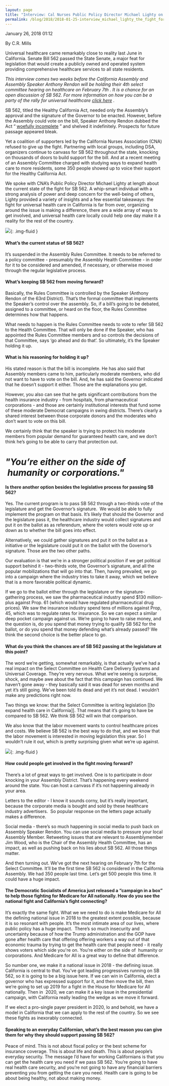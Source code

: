```yaml
---
layout: page
title: "Interview: Cal Nurses Public Policy Director Michael Lighty on the Fight for Universal Healthcare in California  - Democratic Socialists of America, Sacramento"
permalink: /blog/2018/2018-01-25-interview_michael_lighty_the_fight_for_universal_healthcare_in_california/
---
```

January 26, 2018 01:12

By C.R. Mills

Universal healthcare came remarkably close to reality last June in California. Senate Bill 562 passed the State Senate, a major feat for legislation that would create a publicly owned and operated system providing comprehensive healthcare services to all state residents.

*This interview comes two weeks before the California Assembly and Assembly Speaker Anthony Rendon will be holding their 4th select committee hearing on healthcare on February 7th . It is a chance for an open discussion of SB 562. For more information on how you can be a party of the rally for universal healthcare* [*click here*](https://actionnetwork.org/events/join-the-healthcare-for-all-rally-at-the-february-healthcare-hearing-in-sacramento?source=direct_link&) *.*

SB 562, titled the Healthy California Act, needed only the Assembly’s approval and the signature of the Governor to be enacted. However, before the Assembly could vote on the bill, Speaker Anthony Rendon dubbed the Act “ [woefully incomplete](http://beta.latimes.com/politics/la-pol-sac-single-payer-shelved-20170623-story.html) ” and shelved it indefinitely. Prospects for future passage appeared bleak.

Yet a coalition of supporters led by the California Nurses Association (CNA) refused to give up the fight. Partnering with local groups, including DSA, organizers continue to canvass for SB 562 throughout the state, knocking on thousands of doors to build support for the bill. And at a recent meeting of an Assembly Committee charged with studying ways to expand health care to more residents, some 350 people showed up to voice their support for the Healthy California Act.

We spoke with CNA’s Public Policy Director Michael Lighty at length about the current state of the fight for SB 562. A whip-smart individual with a strong analysis of power and deep concern for the well-being of others, Lighty provided a variety of insights and a few essential takeaways: the fight for universal health care in California is far from over, organizing around the issue is making a difference, there are a wide array of ways to get involved, and universal health care locally could help one day make it a reality for the rest of the country.

![](/assets/images/sacramentodsa_pages_186_attachments_original_1516928313_C46SDMhUEAIaQwz.jpg){: .img-fluid }

#### **What’s the current status of SB 562?**

It’s suspended in the Assembly Rules Committee. It needs to be referred to a policy committee - presumably the Assembly Health Committee - in order for it to be considered and amended, if necessary, or otherwise moved through the regular legislative process.

#### **What’s keeping SB 562 from moving forward?**

Basically, the Rules Committee is controlled by the Speaker (Anthony Rendon of the 63rd District). That’s the formal committee that implements the Speaker’s control over the assembly. So, if a bill’s going to be debated, assigned to a committee, or heard on the floor, the Rules Committee determines how that happens.

What needs to happen is the Rules Committee needs to vote to refer SB 562 to the Health Committee. That will only be done if the Speaker, who has appointed the Rules Committee members and so controls the decisions of that Committee, says ‘go ahead and do that’. So ultimately, it’s the Speaker holding it up.

#### **What is his reasoning for holding it up?**

His stated reason is that the bill is incomplete. He has also said that Assembly members came to him, particularly moderate members, who did not want to have to vote on the bill. And, he has said the Governor indicated that he doesn’t support it either. Those are the explanations you get.

However, you also can see that he gets significant contributions from the health insurance industry - from hospitals, from pharmaceutical corporations - and those are certainly institutional interests that fund some of these moderate Democrat campaigns in swing districts. There’s clearly a shared interest between those corporate donors and the moderates who don’t want to vote on this bill.

We certainly think that the speaker is trying to protect his moderate members from popular demand for guaranteed health care, and we don’t think he’s going to be able to carry that protection out.

# *"You’re either on the side of  humanity or corporations."*

#### **Is there another option besides the legislative process for passing SB 562?**

Yes. The current program is to pass SB 562 through a two-thirds vote of the legislature and get the Governor’s signature.  We would be able to fully implement the program on that basis. It’s likely that should the Governor and the legislature pass it, the healthcare industry would collect signatures and put it on the ballot as as referendum, where the voters would vote up or down as to whether the bill goes into effect.

Alternatively, we could gather signatures and put it on the ballot as a initiative or the legislature could put it on the ballot with the Governor’s signature. Those are the two other paths.

Our evaluation is that we’re in a stronger political position if we get political support behind it - two-thirds vote, the Governor’s signature, and all the popular mobilizations that will go into that. Then, having prevailed, we go into a campaign where the industry tries to take it away, which we believe that is a more favorable political dynamic.

If we go to the ballot either through the legislature or the signature-gathering process, we saw the pharmaceutical industry spend $130 million-plus against Prop. 61 (which would have regulated pharmaceutical drug prices). We saw the insurance industry spend tens of millions against Prop, 45, which was to regulate rates for insurance. So we can expect a similar deep pocket campaign against us. We’re going to have to raise money, and the question is, do you spend that money trying to qualify SB 562 for the ballot, or do you spend that money defending what’s already passed? We think the second choice is the better place to go.

#### **What do you think the chances are of SB 562 passing at the legislature at this point?**

The word we’re getting, somewhat remarkably, is that actually we’ve had a real impact on the Select Committee on Health Care Delivery Systems and Universal Coverage. They’re very nervous. What we’re seeing is surprise, shock, and maybe awe about the fact that this campaign has continued. We haven’t gone away - they basically said it was dead for seven months and yet it’s still going. We’ve been told its dead and yet it’s not dead. I wouldn’t make any predictions right now.

Two things we know: that the Select Committee is writing legislation [[to expand health care in California]]. That means that it’s going to have be compared to SB 562. We think SB 562 will win that comparison.

We also know that the labor movement wants to control healthcare prices and costs. We believe SB 562 is the best way to do that, and we know that the labor movement is interested in moving legislation this year. So I wouldn’t rule it out, which is pretty surprising given what we’re up against.

![](/assets/images/sacramentodsa_pages_186_attachments_original_1516928314_IMG_0886.JPG){: .img-fluid }

#### **How could people get involved in the fight moving forward?**

There’s a lot of great ways to get involved. One is to participate in door knocking in your Assembly District. That’s happening every weekend around the state. You can host a canvass if it’s not happening already in your area.

Letters to the editor - I know it sounds corny, but it’s really important, because the corporate media is bought and sold by these healthcare industry advertisers.  So popular response on the letters page actually makes a difference.

Social media - there’s so much happening in social media to push back on Assembly Speaker Rendon. You can use social media to pressure your local Assembly Member. Retweeting issues that are relevant to Assemblymember Jim Wood, who is the Chair of the Assembly Health Committee, has an impact, as well as pushing back on his lies about SB 562. All those things matter.

And then turning out. We’ve got the next hearing on February 7th for the Select Committee. It’ll be the first time SB 562 is considered in the California Assembly. We had 350 people last time. Let’s get 500 people this time. It could have a huge impact.

#### **The Democratic Socialists of America just released a “campaign in a box” to help those fighting for Medicare for All nationally. How do you see the national fight and California’s fight connecting?**

It’s exactly the same fight. What we we need to do is make Medicare for All the defining national issue in 2018 to the greatest extent possible, because it is so resonant with people. It’s the most intimate area of our lives, where public policy has a huge impact.  There’s so much insecurity and uncertainty because of how the Trump administration and the GOP have gone after health care that offering offering workers a way out of that economic trauma by trying to get the health care that people need - it really shows voters which side you're on. You’re either on the side of  humanity or corporations. And Medicare for All is a great way to define that difference.

So number one, we make it a national issue in 2018 - the defining issue. California is central to that. You’ve got leading progressives running on SB 562, so it is going to be a big issue here. If we can win in California, elect a governor who has expressed support for it, and then move the bill, then we’re going to set up 2019 for a fight in the House for Medicare for All nationally. Then in  2020, we can make it a key issue in the presidential campaign, with California really leading the wedge as we move it forward.

If we elect a pro-single payer president in 2020, lo and behold, we have a model in California that we can apply to the rest of the country. So we see these fights as inexorably connected.

#### **Speaking to an everyday Californian, what’s the best reason you can give them for why they should support passing SB 562?**

Peace of mind. This is not about fiscal policy or the best scheme for insurance coverage. This is about life and death. This is about people’s everyday security. The message I’d have for working Californians is that you can get the health care you need if we pass SB 562. You’re going to have real health care security, and you’re not going to have any financial barriers preventing you from getting the care you need. Health care is going to be about being healthy, not about making money.
